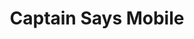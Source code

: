 ---
title: Captain Says Mobile
categories: personal
layout: project
post-image: " "
description: 
islegacy: true
tags:
---